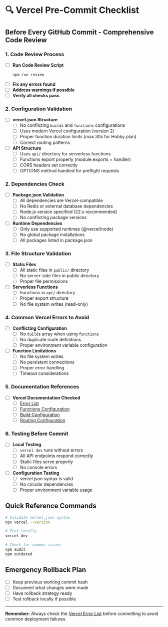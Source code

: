 # 🔍 Vercel Pre-Commit Checklist

## Before Every GitHub Commit - Comprehensive Code Review

### 1. Code Review Process
- [ ] **Run Code Review Script**
  ```bash
  npm run review
  ```
- [ ] **Fix any errors found**
- [ ] **Address warnings if possible**
- [ ] **Verify all checks pass**

### 2. Configuration Validation
- [ ] **vercel.json Structure**
  - [ ] No conflicting `builds` and `functions` configurations
  - [ ] Uses modern Vercel configuration (version 2)
  - [ ] Proper function duration limits (max 30s for Hobby plan)
  - [ ] Correct routing patterns

- [ ] **API Structure**
  - [ ] Uses `api/` directory for serverless functions
  - [ ] Functions export properly (module.exports = handler)
  - [ ] CORS headers set correctly
  - [ ] OPTIONS method handled for preflight requests

### 2. Dependencies Check
- [ ] **Package.json Validation**
  - [ ] All dependencies are Vercel-compatible
  - [ ] No Redis or external database dependencies
  - [ ] Node.js version specified (22.x recommended)
  - [ ] No conflicting package versions

- [ ] **Runtime Dependencies**
  - [ ] Only use supported runtimes (@vercel/node)
  - [ ] No global package installations
  - [ ] All packages listed in package.json

### 3. File Structure Validation
- [ ] **Static Files**
  - [ ] All static files in `public/` directory
  - [ ] No server-side files in public directory
  - [ ] Proper file permissions

- [ ] **Serverless Functions**
  - [ ] Functions in `api/` directory
  - [ ] Proper export structure
  - [ ] No file system writes (read-only)

### 4. Common Vercel Errors to Avoid
- [ ] **Conflicting Configuration**
  - [ ] No `builds` array when using `functions`
  - [ ] No duplicate route definitions
  - [ ] Proper environment variable configuration

- [ ] **Function Limitations**
  - [ ] No file system writes
  - [ ] No persistent connections
  - [ ] Proper error handling
  - [ ] Timeout considerations

### 5. Documentation References
- [ ] **Vercel Documentation Checked**
  - [ ] [Error List](https://vercel.com/docs/errors/error-list)
  - [ ] [Functions Configuration](https://vercel.com/docs/functions)
  - [ ] [Build Configuration](https://vercel.com/docs/builds)
  - [ ] [Routing Configuration](https://vercel.com/docs/routing)

### 6. Testing Before Commit
- [ ] **Local Testing**
  - [ ] `vercel dev` runs without errors
  - [ ] All API endpoints respond correctly
  - [ ] Static files serve properly
  - [ ] No console errors

- [ ] **Configuration Testing**
  - [ ] vercel.json syntax is valid
  - [ ] No circular dependencies
  - [ ] Proper environment variable usage

## Quick Reference Commands

```bash
# Validate vercel.json syntax
npx vercel --version

# Test locally
vercel dev

# Check for common issues
npm audit
npm outdated
```

## Emergency Rollback Plan
- [ ] Keep previous working commit hash
- [ ] Document what changes were made
- [ ] Have rollback strategy ready
- [ ] Test rollback locally if possible

---

**Remember:** Always check the [Vercel Error List](https://vercel.com/docs/errors/error-list) before committing to avoid common deployment failures.
